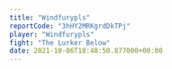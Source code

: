 ```yaml
---
title: "Windfurypls"
reportCode: "3hHY2MRKgrdDkTPj"
player: "Windfurypls"
fight: "The Lurker Below"
date: 2021-10-06T18:48:50.877000+00:00
---
```


